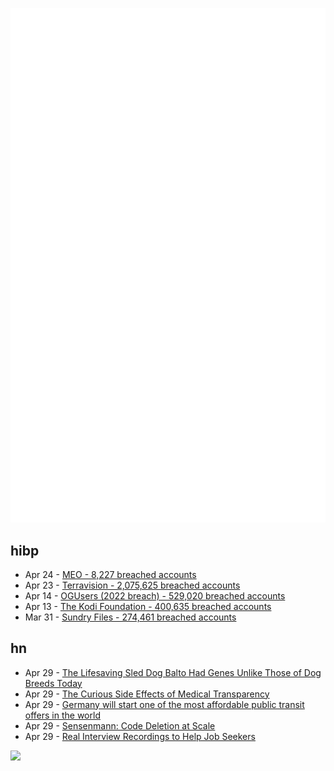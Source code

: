 ![Metrics](https://raw.githubusercontent.com/phixion/phixion/master/metrics.svg)

## hibp

<!--
for https://github.com/phixion/phixion/blob/main/.github/workflows/feeds.yml
-->
<!--START_SECTION:haveibeenpwnd-->
- Apr 24 - [MEO - 8,227 breached accounts](https://haveibeenpwned.com/PwnedWebsites#MEO)
- Apr 23 - [Terravision - 2,075,625 breached accounts](https://haveibeenpwned.com/PwnedWebsites#Terravision)
- Apr 14 - [OGUsers (2022 breach) - 529,020 breached accounts](https://haveibeenpwned.com/PwnedWebsites#OGUsers2022)
- Apr 13 - [The Kodi Foundation - 400,635 breached accounts](https://haveibeenpwned.com/PwnedWebsites#KodiFoundation)
- Mar 31 - [Sundry Files - 274,461 breached accounts](https://haveibeenpwned.com/PwnedWebsites#SundryFiles)
<!--END_SECTION:haveibeenpwnd-->

## hn

<!--
for https://github.com/phixion/phixion/blob/main/.github/workflows/feeds.yml
-->
<!--START_SECTION:hn-->
- Apr 29 - [The Lifesaving Sled Dog Balto Had Genes Unlike Those of Dog Breeds Today](https://www.scientificamerican.com/article/the-life-saving-sled-dog-balto-had-genes-unlike-dog-breeds-today/)
- Apr 29 - [The Curious Side Effects of Medical Transparency](https://www.newyorker.com/news/essay/the-curious-side-effects-of-medical-transparency)
- Apr 29 - [Germany will start one of the most affordable public transit offers in the world](https://twitter.com/BloombergTV/status/1652342136363266055)
- Apr 29 - [Sensenmann: Code Deletion at Scale](https://testing.googleblog.com/2023/04/sensenmann-code-deletion-at-scale.html)
- Apr 29 - [Real Interview Recordings to Help Job Seekers](https://news.ycombinator.com/item?id=35755747)
<!--END_SECTION:hn-->

<!--
for https://yhype.me
-->
![](https://hit.yhype.me/github/profile?user_id=13013670)
